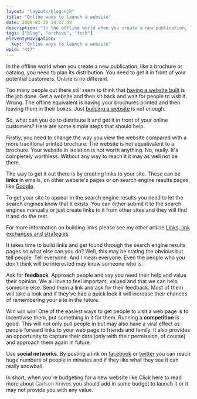 ```yaml
---
layout: "layouts/blog.njk"
title: "Online ways to launch a website"
date: 2009-03-30 14:27:49
description: "In the offline world when you create a new publication, like a brochure or catalog, you need to plan its distribution"
tags: ["blog", "archive", "tech"]
eleventyNavigation:
  key: "Online ways to launch a website"
wpid: "417"
---
```


In the offline world when you create a new publication, like a brochure or catalog, you need to plan its distribution. You need to get it in front of your potential customers. Online is no different.

Too many people out there still seem to think that <a href="https://www.chris-smith-web.com" target="_self">having a website built</a> is the job done. Get a website and then sit back and wait for people to visit it. Wrong. The offline equivalent is having your brochures printed and then leaving them in their boxes. Just <a href="https://www.chris-smith-web.com" target="_self">building a website</a> is not enough.

So, what can you do to distribute it and get it in front of your online customers? Here are some simple steps that should help.

Firstly, you need to change the way you view the website compared with a more traditional printed brochure. The website is not equalivalent to a brochure. Your website in isolation is not worth anything. No, really. It's completely worthless. Without any way to reach it it may as well not be there.

The way to get it out there is by creating links to your site. These can be <strong>links</strong> in emails, on other website's pages or on search engine results pages, like <a href="https://www.google.co.uk" target="_blank">Google</a>.

To get your site to appear in the search engine results you need to let the search engines know that it exists. You can either submit it to the search engines manually or just create links to it from other sites and they will find it and do the rest.

For more information on building links please see my other article <a href="https://www.chris-smith-web.com/wp/?p=62" target="_self">Links, link exchanges and strategies</a>.

It takes time to build links and get found through the search engine results pages so what else can you do? Well, this may be stating the obvious but tell people. Tell everyone. And I mean everyone. Even the people who you don't think will be interested may know someone who is.

Ask for <strong>feedback</strong>. Approach people and say you need their help and value their opinion. We all love to feel important, valued and that we can help someone else. Send them a link and ask for their feedback. Most of them will take a look and if they've had a quick look it will increase their chances of remembering your site in the future.

Win win win! One of the easiest ways to get people to visit a web page is to incentivise them, put something in it for them. Running a <strong>competition</strong> is good. This will not only pull people in but may also have a viral effect as people forward links to your web page to friends and family. It also provides an opportunity to capture their data (only with their permission, of course) and approach them again in future.

Use <strong>social networks</strong>. By posting a link on <a href="https://www.facebook.com" target="_blank">facebook</a> or <a href="https://www.twitter.com" target="_blank">twitter</a> you can reach huge numbers of people in minutes and if they like what they see it can really snowball.

In short, when you're budgeting for a new website like Click here to read more about <a style="text-decoration: none" href="https://www.carlsonknives.com"><font color="#555555">Carlson Knives</font></a> you should add in some budget to launch it or it may not provide you with any value.
